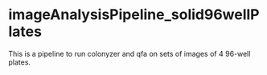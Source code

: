# imageAnalysisPipeline_solid96wellPlates

This is a pipeline to run colonyzer and qfa on sets of images of 4 96-well plates.